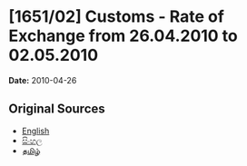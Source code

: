 # [1651/02] Customs - Rate of Exchange from 26.04.2010 to 02.05.2010

**Date:** 2010-04-26

## Original Sources

- [English](https://documents.gov.lk/view/extra-gazettes/2010/4/1651-02_E.pdf)
- [සිංහල](https://documents.gov.lk/view/extra-gazettes/2010/4/1651-02_S.pdf)
- [தமிழ்](https://documents.gov.lk/view/extra-gazettes/2010/4/1651-02_T.pdf)
